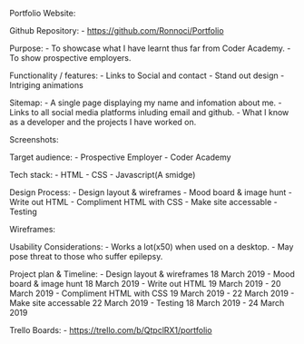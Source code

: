 Portfolio Website:


Github Repository:
    -   https://github.com/Ronnoci/Portfolio

Purpose:
    -   To showcase what I have learnt thus far from Coder Academy.
    -   To show prospective employers.

Functionality / features:
    -   Links to Social and contact
    -   Stand out design
    -   Intriging animations

Sitemap:
    -   A single page displaying my name and infomation about me. 
    -   Links to all social media platforms inluding email and github. 
    -   What I know as a developer and the projects I have worked on.

Screenshots:


Target audience:
    -   Prospective Employer
    -   Coder Academy 

Tech stack:
    -   HTML 
    -   CSS 
    -   Javascript(A smidge)

Design Process:
    -   Design layout & wireframes
    -   Mood board & image hunt
    -   Write out HTML
    -   Compliment HTML with CSS
    -   Make site accessable
    -   Testing

Wireframes:
   

Usability Considerations:
    -   Works a lot(x50) when used on a desktop.
    -   May pose threat to those who suffer epilepsy.

Project plan & Timeline:
    -   Design layout & wireframes      18 March 2019
    -   Mood board & image hunt         18 March 2019
    -   Write out HTML                  19 March 2019 - 20 March 2019
    -   Compliment HTML with CSS        19 March 2019 - 22 March 2019
    -   Make site accessable            22 March 2019
    -   Testing                         18 March 2019 - 24 March 2019

Trello Boards:
    -   https://trello.com/b/QtpclRX1/portfolio
  